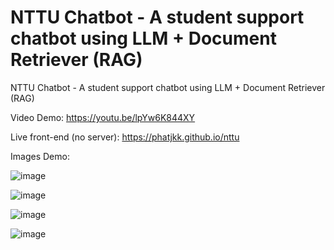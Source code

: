# NTTU Chatbot - A student support chatbot using LLM + Document Retriever (RAG)
NTTU Chatbot - A student support chatbot using LLM + Document Retriever (RAG)

Video Demo:
https://youtu.be/lpYw6K844XY

Live front-end (no server):
https://phatjkk.github.io/nttu

Images Demo:

![image](https://github.com/phatjkk/nttu-chatbot/assets/48487157/c3e0febd-b723-4178-80ca-4e842b8761e7)

![image](https://github.com/phatjkk/nttu-chatbot/assets/48487157/9a92209e-55d8-4b2e-9c9a-6aa1472ba91b)

![image](https://github.com/phatjkk/nttu-chatbot/assets/48487157/1ce43443-23df-4918-aeb7-723c8bc8d51b)

![image](https://github.com/phatjkk/nttu-chatbot/assets/48487157/0020f2f6-1709-4549-a4ae-42cfd95c794b)
